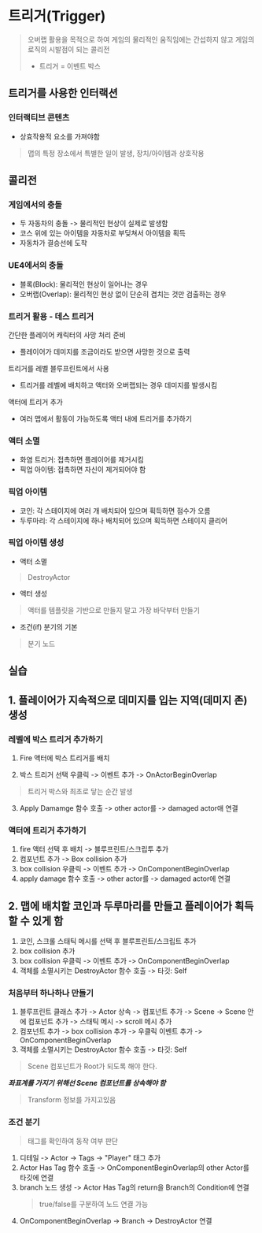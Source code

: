 # 트리거(Trigger)
> 오버랩 활용을 목적으로 하여 게임의 물리적인 움직임에는 간섭하지 않고 게임의 로직의 시발점이 되는 콜리전
> * 트리거 = 이벤트 박스


## 트리거를 사용한 인터랙션


### 인터랙티브 콘텐츠
* 상효작용적 요소를 가져야함
> 맵의 특정 장소에서 특별한 일이 발생, 장치/아이템과 상호작용


## 콜리전

### 게임에서의 충돌
* 두 자동차의 충돌 -> 물리적인 현상이 실제로 발생함
* 코스 위에 있는 아이템을 자동차로 부딪쳐서 아이템을 획득
* 자동차가 결승선에 도착

### UE4에서의 충돌
* 블록(Block): 물리적인 현상이 일어나는 경우
* 오버랩(Overlap): 물리적인 현상 없이 단순히 겹치는 것만 검출하는 경우 


### 트리거 활용 - 데스 트리거

간단한 플레이어 캐릭터의 사망 처리 준비
* 플레이어가 데미지를 조금이라도 받으면 사망한 것으로 출력

트리거를 레벨 블루프린트에서 사용
* 트리거를 레벨에 배치하고 액터와 오버랩되는 경우 데미지를 발생시킴

액터에 트리거 추가
* 여러 맵에서 활동이 가능하도록 액터 내에 트리거를 추가하기


### 액터 소멸

* 화염 트리거: 접촉하면 플레이어를 제거시킴
* 픽업 아이템: 접촉하면 자신이 제거되어야 함



### 픽업 아이템

* 코인: 각 스테이지에 여러 개 배치되어 있으며 획득하면 점수가 오름
* 두루마리: 각 스테이지에 하나 배치되어 있으며 획득하면 스테이지 클리어

### 픽업 아이템 생성

* 액터 소멸
> DestroyActor

* 액터 생성
> 액터를 템플릿을 기반으로 만들지 말고 가장 바닥부터 만들기

* 조건(if) 분기의 기본
> 분기 노드



## 실습 


## 1. 플레이어가 지속적으로 데미지를 입는 지역(데미지 존) 생성

### 레벨에 박스 트리거 추가하기

1. Fire 액터에 박스 트리거를 배치

2. 박스 트리거 선택 우클릭 -> 이벤트 추가 -> OnActorBeginOverlap
> 트리거 박스와 최초로 닿는 순간 발생

3. Apply Damamge 함수 호출 -> other actor를 -> damaged actor애 연결 


### 액터에 트리거 추가하기


1. fire 액터 선택 후 배치 -> 블루프린트/스크립투 추가 
2. 컴포넌트 추가 -> Box collision 추가
3. box collision 우클릭 -> 이벤트 추가 -> OnComponentBeginOverlap 
4. apply damage 함수 호출 -> other actor를 -> damaged actor에 연결


## 2. 맵에 배치할 코인과 두루마리를 만들고 플레이어가 획득할 수 있게 함


1. 코인, 스크롤 스태틱 메시를 선택 후 블루프린트/스크립트 추가 
2. box collision 추가
3. box collision 우클릭 -> 이벤트 추가 -> OnComponentBeginOverlap 
4. 객체를 소멸시키는 DestroyActor 함수 호출 -> 타깃: Self

### 처음부터 하나하나 만들기

1. 블루프린트 클래스 추가 -> Actor 상속 -> 컴포넌트 추가 -> Scene -> Scene 안에 컴포넌트 추가 -> 스태틱 메시 -> scroll 메시 추가
2. 컴포넌트 추가 -> box collision 추가 -> 우클릭 이벤트 추가 -> OnComponentBeginOverlap
3. 객체를 소멸시키는 DestroyActor 함수 호출 -> 타깃: Self 

> Scene 컴포넌트가 Root가 되도록 해야 한다.

***좌표계를 가지기 위해선 Scene 컴포넌트를 상속해야 함***
> Transform 정보를 가지고있음 


### 조건 분기

> 태그를 확인하여 동작 여부 판단

1. 디테일 -> Actor -> Tags -> "Player" 태그 추가
2. Actor Has Tag 함수 호출 -> OnComponentBeginOverlap의 other Actor를 타깃에 연결
3. branch 노드 생성 -> Actor Has Tag의 return을 Branch의 Condition에 연결
    > true/false를 구분하여 노드 연결 가능
4. OnComponentBeginOverlap -> Branch -> DestroyActor 연결

















